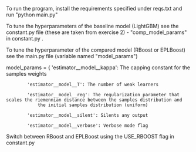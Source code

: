 To run the program, install the requirements specified under reqs.txt and run "python main.py"

To tune the hyperparameters of the baseline model (LightGBM) see the constant.py file (these are taken from exercise 2) - "comp_model_params" in constant.py .

To tune the hyperparameter of the compared model (RBoost or EPLBoost) see the main.py file (variable named "model_params")


model_params = {
            'estimator__model__kappa': The capping constant for the samples weights
            
            'estimator__model__T': The number of weak learners
            
            'estimator__model__reg': The regularization parameter that scales the riemennian distance between the samples distribution and
                the initial samples distribution (uniform)
                
            'estimator__model__silent': Silents any output
            
            'estimator__model__verbose': Verbose mode flag

Switch between RBoost and EPLBoost using the USE_RBOOST flag in constant.py


